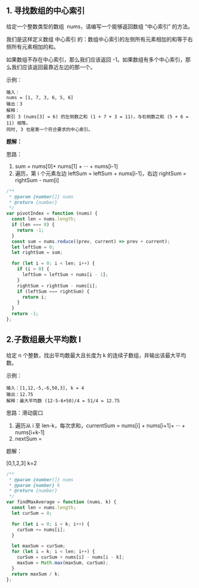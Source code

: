 ## 1. 寻找数组的中心索引

给定一个整数类型的数组  nums，请编写一个能够返回数组 “中心索引” 的方法。

我们是这样定义数组 中心索引 的：数组中心索引的左侧所有元素相加的和等于右侧所有元素相加的和。

如果数组不存在中心索引，那么我们应该返回 -1。如果数组有多个中心索引，那么我们应该返回最靠近左边的那一个。

示例：

```
输入：
nums = [1, 7, 3, 6, 5, 6]
输出：3
解释：
索引 3 (nums[3] = 6) 的左侧数之和 (1 + 7 + 3 = 11)，与右侧数之和 (5 + 6 = 11) 相等。
同时, 3 也是第一个符合要求的中心索引。
```

**题解：**

思路：

1. sum = nums[0]+ nums[1] + ··· + nums[i-1]
2. 遍历，第 i 个元素左边 leftSum = leftSum + nums[i-1]，右边 rightSum = rightSum - num[i]

```js
/**
 * @param {number[]} nums
 * @return {number}
 */
var pivotIndex = function (nums) {
  const len = nums.length;
  if (len === 0) {
    return -1;
  }
  const sum = nums.reduce((prev, current) => prev + current);
  let leftSum = 0;
  let rightSum = sum;

  for (let i = 0; i < len; i++) {
    if (i > 0) {
      leftSum = leftSum + nums[i - 1];
    }
    rightSum = rightSum - nums[i];
    if (leftSum === rightSum) {
      return i;
    }
  }
  return -1;
};
```

## 2.子数组最大平均数 I

给定 n 个整数，找出平均数最大且长度为 k 的连续子数组，并输出该最大平均数。

示例：

```
输入：[1,12,-5,-6,50,3], k = 4
输出：12.75
解释：最大平均数 (12-5-6+50)/4 = 51/4 = 12.75
```

思路：滑动窗口

1. 遍历从 i 至 len-k，每次求和，currentSum = nums[i] + nums[i+1]+ ··· + nums[i+k-1]
2. nextSum =

题解：

[0,1,2,3] k=2

```js
/**
 * @param {number[]} nums
 * @param {number} k
 * @return {number}
 */
var findMaxAverage = function (nums, k) {
  const len = nums.length;
  let curSum = 0;

  for (let i = 0; i < k; i++) {
    curSum += nums[i];
  }

  let maxSum = curSum;
  for (let i = k; i < len; i++) {
    curSum = curSum + nums[i] - nums[i - k];
    maxSum = Math.max(maxSum, curSum);
  }
  return maxSum / k;
};
```
